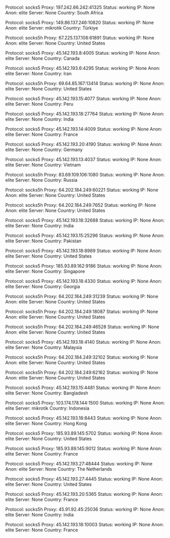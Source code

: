 Protocol: socks5
Proxy: 197.242.66.242:41325
Status: working
IP: None
Anon: elite
Server: None
Country: South Africa

Protocol: socks5
Proxy: 149.86.137.246:10820
Status: working
IP: None
Anon: elite
Server: mikrotik
Country: Türkiye

Protocol: socks5h
Proxy: 67.225.137.108:61891
Status: working
IP: None
Anon: elite
Server: None
Country: United States

Protocol: socks5
Proxy: 45.142.193.8:4005
Status: working
IP: None
Anon: elite
Server: None
Country: Canada

Protocol: socks5
Proxy: 45.142.193.6:4295
Status: working
IP: None
Anon: elite
Server: None
Country: Iran

Protocol: socks5h
Proxy: 69.64.85.167:13414
Status: working
IP: None
Anon: elite
Server: None
Country: United States

Protocol: socks5
Proxy: 45.142.193.15:4077
Status: working
IP: None
Anon: elite
Server: None
Country: Peru

Protocol: socks5
Proxy: 45.142.193.18:27764
Status: working
IP: None
Anon: elite
Server: None
Country: India

Protocol: socks5
Proxy: 45.142.193.14:4009
Status: working
IP: None
Anon: elite
Server: None
Country: France

Protocol: socks5
Proxy: 45.142.193.20:4190
Status: working
IP: None
Anon: elite
Server: None
Country: Germany

Protocol: socks5
Proxy: 45.142.193.13:4037
Status: working
IP: None
Anon: elite
Server: None
Country: Vietnam

Protocol: socks5h
Proxy: 83.69.109.106:1080
Status: working
IP: None
Anon: elite
Server: None
Country: Russia

Protocol: socks5h
Proxy: 64.202.184.249:60221
Status: working
IP: None
Anon: elite
Server: None
Country: United States

Protocol: socks5h
Proxy: 64.202.184.249:7652
Status: working
IP: None
Anon: elite
Server: None
Country: United States

Protocol: socks5
Proxy: 45.142.193.18:32688
Status: working
IP: None
Anon: elite
Server: None
Country: India

Protocol: socks5
Proxy: 45.142.193.15:25296
Status: working
IP: None
Anon: elite
Server: None
Country: Pakistan

Protocol: socks5
Proxy: 45.142.193.18:8989
Status: working
IP: None
Anon: elite
Server: None
Country: United States

Protocol: socks5
Proxy: 185.93.89.162:9186
Status: working
IP: None
Anon: elite
Server: None
Country: Singapore

Protocol: socks5
Proxy: 45.142.193.18:4330
Status: working
IP: None
Anon: elite
Server: None
Country: Georgia

Protocol: socks5h
Proxy: 64.202.184.249:31239
Status: working
IP: None
Anon: elite
Server: None
Country: United States

Protocol: socks5h
Proxy: 64.202.184.249:18087
Status: working
IP: None
Anon: elite
Server: None
Country: United States

Protocol: socks5h
Proxy: 64.202.184.249:46528
Status: working
IP: None
Anon: elite
Server: None
Country: United States

Protocol: socks5
Proxy: 45.142.193.18:4140
Status: working
IP: None
Anon: elite
Server: None
Country: Malaysia

Protocol: socks5h
Proxy: 64.202.184.249:32102
Status: working
IP: None
Anon: elite
Server: None
Country: United States

Protocol: socks5h
Proxy: 64.202.184.249:62162
Status: working
IP: None
Anon: elite
Server: None
Country: United States

Protocol: socks5
Proxy: 45.142.193.15:4481
Status: working
IP: None
Anon: elite
Server: None
Country: Bangladesh

Protocol: socks5
Proxy: 103.174.178.144:1500
Status: working
IP: None
Anon: elite
Server: mikrotik
Country: Indonesia

Protocol: socks5
Proxy: 45.142.193.18:8443
Status: working
IP: None
Anon: elite
Server: None
Country: Hong Kong

Protocol: socks5
Proxy: 185.93.89.145:5702
Status: working
IP: None
Anon: elite
Server: None
Country: United States

Protocol: socks5
Proxy: 185.93.89.145:9012
Status: working
IP: None
Anon: elite
Server: None
Country: France

Protocol: socks5
Proxy: 45.142.193.27:48444
Status: working
IP: None
Anon: elite
Server: None
Country: The Netherlands

Protocol: socks5
Proxy: 45.142.193.27:4445
Status: working
IP: None
Anon: elite
Server: None
Country: United States

Protocol: socks5
Proxy: 45.142.193.20:5365
Status: working
IP: None
Anon: elite
Server: None
Country: France

Protocol: socks5h
Proxy: 45.91.92.45:25036
Status: working
IP: None
Anon: elite
Server: None
Country: India

Protocol: socks5
Proxy: 45.142.193.18:10003
Status: working
IP: None
Anon: elite
Server: None
Country: France

